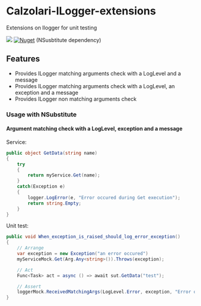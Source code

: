 # Calzolari-ILogger-extensions
Extensions on Ilogger for unit testing

![](https://github.com/AnthonyGiretti/Calzolari-ILogger-extensions/workflows/dotnetcore/badge.svg)
[![Nuget](https://img.shields.io/nuget/v/Calzolari.ILogger.Extensions.NSusbtitute)](https://www.nuget.org/packages/Calzolari.ILogger.Extensions.NSusbtitute/) (NSusbtitute dependency)

## Features

- Provides ILogger matching arguments check with a LogLevel and a message
- Provides ILogger matching arguments check with a LogLevel, an exception and a message
- Provides ILogger non matching arguments check

### Usage with NSubstitute

#### Argument matching check with a LogLevel, exception and a message

Service:
```csharp
public object GetData(string name)
{
    try 
    {
        return myService.Get(name);
    }
    catch(Exception e)
    {
        logger.LogError(e, "Error occured during Get execution");
        return string.Empty;
    }
}
```

Unit test:
```csharp
public void When_exception_is_raised_should_log_error_exception()
{
    // Arrange
    var exception = new Exception("an error occured")
    myServiceMock.Get(Arg.Any<string>()).Throws(exception);

    // Act
    Func<Task> act = async () => await sut.GetData("test");

    // Assert
    loggerMock.ReceivedMatchingArgs(LogLevel.Error, exception, "Error occured during Get execution");
}
```
